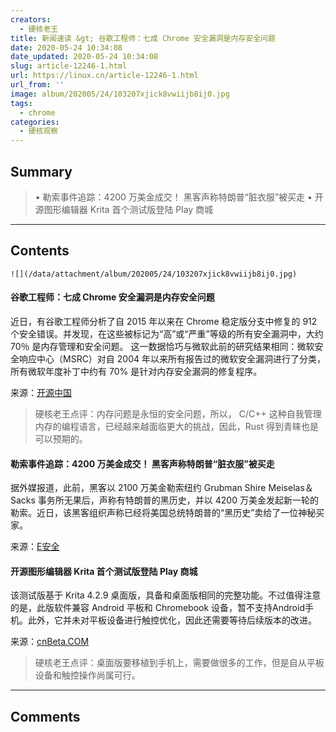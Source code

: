```yaml
---
creators:
  - 硬核老王
title: 新闻速读 &gt; 谷歌工程师：七成 Chrome 安全漏洞是内存安全问题
date: 2020-05-24 10:34:08
date_updated: 2020-05-24 10:34:08
slug: article-12246-1.html
url: https://linux.cn/article-12246-1.html
url_from: ''
image: album/202005/24/103207xjick8vwiijb8ij0.jpg
tags:
  - chrome
categories:
  - 硬核观察
---
```


## Summary

> • 勒索事件追踪：4200 万美金成交！ 黑客声称特朗普“脏衣服”被买走 • 开源图形编辑器 Krita 首个测试版登陆 Play 商城

***

<!-- more -->

## Contents

`![](/data/attachment/album/202005/24/103207xjick8vwiijb8ij0.jpg)`

#### 谷歌工程师：七成 Chrome 安全漏洞是内存安全问题

近日，有谷歌工程师分析了自 2015 年以来在 Chrome 稳定版分支中修复的 912 个安全错误。并发现，在这些被标记为“高”或“严重”等级的所有安全漏洞中，大约 70％ 是内存管理和安全问题。 这一数据恰巧与微软此前的研究结果相同：微软安全响应中心（MSRC）对自 2004 年以来所有报告过的微软安全漏洞进行了分类，所有微软年度补丁中约有 70% 是针对内存安全漏洞的修复程序。

来源：[开源中国](https://www.oschina.net/news/115898/chrome-70-of-all-security-bugs-are-memory-safety-issues)

> 
> 硬核老王点评：内存问题是永恒的安全问题，所以， C/C++ 这种自我管理内存的编程语言，已经越来越面临更大的挑战，因此，Rust 得到青睐也是可以预期的。
> 
> 
> 

#### 勒索事件追踪：4200 万美金成交！ 黑客声称特朗普“脏衣服”被买走

据外媒报道，此前，黑客以 2100 万美金勒索纽约 Grubman Shire Meiselas＆Sacks 事务所无果后，声称有特朗普的黑历史，并以 4200 万美金发起新一轮的勒索。近日，该黑客组织声称已经将美国总统特朗普的“黑历史”卖给了一位神秘买家。

来源：[E安全](https://mp.weixin.qq.com/s/Ge3bbLWo5El0LNO66un2vQ)

#### 开源图形编辑器 Krita 首个测试版登陆 Play 商城

该测试版基于 Krita 4.2.9 桌面版，具备和桌面版相同的完整功能。不过值得注意的是，此版软件兼容 Android 平板和 Chromebook 设备，暂不支持Android手机。此外，它并未对平板设备进行触控优化，因此还需要等待后续版本的改进。

来源：[cnBeta.COM](https://www.cnbeta.com/articles/tech/982659.htm)

> 
> 硬核老王点评：桌面版要移植到手机上，需要做很多的工作，但是自从平板设备和触控操作尚属可行。
> 
> 
>

***

## Comments
